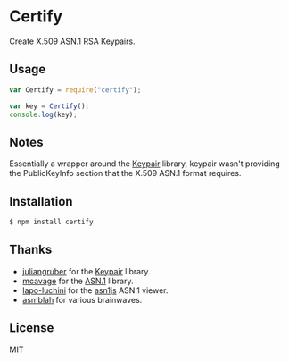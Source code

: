 # Certify


Create X.509 ASN.1 RSA Keypairs.

## Usage

```js
var Certify = require("certify");

var key = Certify();
console.log(key);
```

## Notes

Essentially a wrapper around the [Keypair](https://github.com/juliangruber/keypair) library, keypair wasn't providing the PublicKeyInfo section that the X.509 ASN.1 format requires.

## Installation

```bash
$ npm install certify
```

## Thanks

- [juliangruber](https://github.com/juliangruber/) for the [Keypair](https://github.com/juliangruber/keypair) library.
- [mcavage](https://github.com/mcavage/) for the [ASN.1](https://github.com/mcavage/node-asn1) library.
- [lapo-luchini](https://github.com/lapo-luchini/) for the [asn1js](https://github.com/lapo-luchini/asn1js) ASN.1 viewer.
- [asmblah](https://github.com/asmblah) for various brainwaves. 

## License

MIT